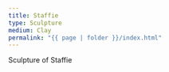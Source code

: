 ```yaml
---
title: Staffie
type: Sculpture
medium: Clay
permalink: "{{ page | folder }}/index.html"
---
```

Sculpture of Staffie

